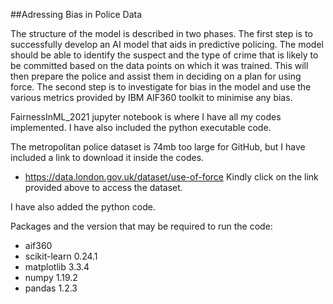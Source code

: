 
##Adressing Bias in Police Data

The structure of the model is described in two phases. The first step is to successfully develop an AI model that aids in predictive policing. The model should be able to identify the suspect and the type of crime that is likely to be committed based on the data points on which it was trained. This will then prepare the police and assist them in deciding on a plan for using force. The second step is to investigate for bias in the model and use the various metrics provided by IBM AIF360 toolkit to minimise any bias.

FairnessInML_2021 jupyter notebook is where I have all my codes implemented. I have also included the python executable code.

The metropolitan police dataset is 74mb too large for GitHub, but I have included a link to download it inside the codes.

* https://data.london.gov.uk/dataset/use-of-force
Kindly click on the link provided above to access the dataset.

I have also added the python code.

Packages and the version that may be required to run the code:

* aif360
* scikit-learn 0.24.1
* matplotlib 3.3.4
* numpy 1.19.2
* pandas 1.2.3
